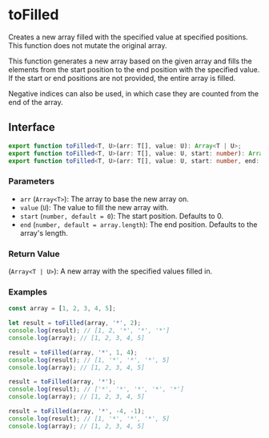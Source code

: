 # toFilled

Creates a new array filled with the specified value at specified positions. This function does not mutate the original array.

This function generates a new array based on the given array and fills the elements from the start position to the end position with the specified value. If the start or end positions are not provided, the entire array is filled.

Negative indices can also be used, in which case they are counted from the end of the array.

## Interface

```typescript
export function toFilled<T, U>(arr: T[], value: U): Array<T | U>;
export function toFilled<T, U>(arr: T[], value: U, start: number): Array<T | U>;
export function toFilled<T, U>(arr: T[], value: U, start: number, end: number): Array<T | U>;
```

### Parameters

- `arr` (`Array<T>`): The array to base the new array on.
- `value` (`U`): The value to fill the new array with.
- `start` (`number, default = 0`): The start position. Defaults to 0.
- `end` (`number, default = array.length`): The end position. Defaults to the array's length.

### Return Value

(`Array<T | U>`): A new array with the specified values filled in.

### Examples

```typescript
const array = [1, 2, 3, 4, 5];

let result = toFilled(array, '*', 2);
console.log(result); // [1, 2, '*', '*', '*']
console.log(array); // [1, 2, 3, 4, 5]

result = toFilled(array, '*', 1, 4);
console.log(result); // [1, '*', '*', '*', 5]
console.log(array); // [1, 2, 3, 4, 5]

result = toFilled(array, '*');
console.log(result); // ['*', '*', '*', '*', '*']
console.log(array); // [1, 2, 3, 4, 5]

result = toFilled(array, '*', -4, -1);
console.log(result); // [1, '*', '*', '*', 5]
console.log(array); // [1, 2, 3, 4, 5]
```
